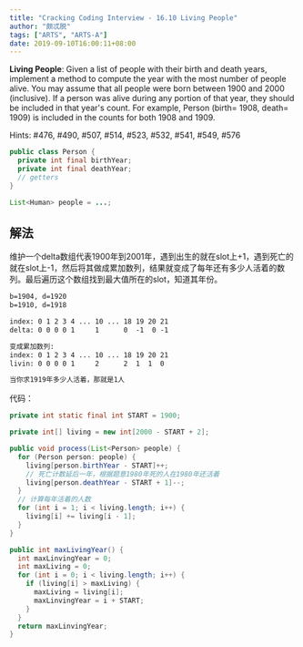 ```yaml
---
title: "Cracking Coding Interview - 16.10 Living People"
author: "颇忒脱"
tags: ["ARTS", "ARTS-A"]
date: 2019-09-10T16:00:11+08:00
---
```


<!--more-->

**Living People**: Given a list of people with their birth and death years, implement a method to compute the year with the most number of people alive. You may assume that all people were born between 1900 and 2000 (inclusive). If a person was alive during any portion of that year, they should be included in that year's count. For example, Person (birth= 1908, death= 1909) is included in the counts for both 1908 and 1909.

Hints: #476, #490, #507, #514, #523, #532, #541, #549, #576

```java
public class Person {
  private int final birthYear;
  private int final deathYear;
  // getters
}

List<Human> people = ...;
```

## 解法

维护一个delta数组代表1900年到2001年，遇到出生的就在slot上+1，遇到死亡的就在slot上-1，然后将其做成累加数列，结果就变成了每年还有多少人活着的数列。最后遍历这个数组找到最大值所在的slot，知道其年份。

```txt
b=1904, d=1920
b=1910, d=1918

index: 0 1 2 3 4 ... 10 ... 18 19 20 21
delta: 0 0 0 0 1     1      0  -1  0 -1

变成累加数列:
index: 0 1 2 3 4 ... 10 ... 18 19 20 21
livin: 0 0 0 0 1     2      2  1  1  0

当你求1919年多少人活着，那就是1人
```

代码：

```java
private int static final int START = 1900;

private int[] living = new int[2000 - START + 2];

public void process(List<Person> people) {
  for (Person person: people) {
    living[person.birthYear - START]++;
    // 死亡计数延后一年，根据题意1980年死的人在1980年还活着
    living[person.deathYear - START + 1]--;
  }
  // 计算每年活着的人数
  for (int i = 1; i < living.length; i++) {
    living[i] += living[i - 1];
  }  
}

public int maxLivingYear() {
  int maxLinvingYear = 0;
  int maxLiving = 0;
  for (int i = 0; i < living.length; i++) {
    if (living[i] > maxLiving) {
      maxLiving = living[i];
      maxLinvingYear = i + START;
    }
  }
  return maxLinvingYear;
}
```

